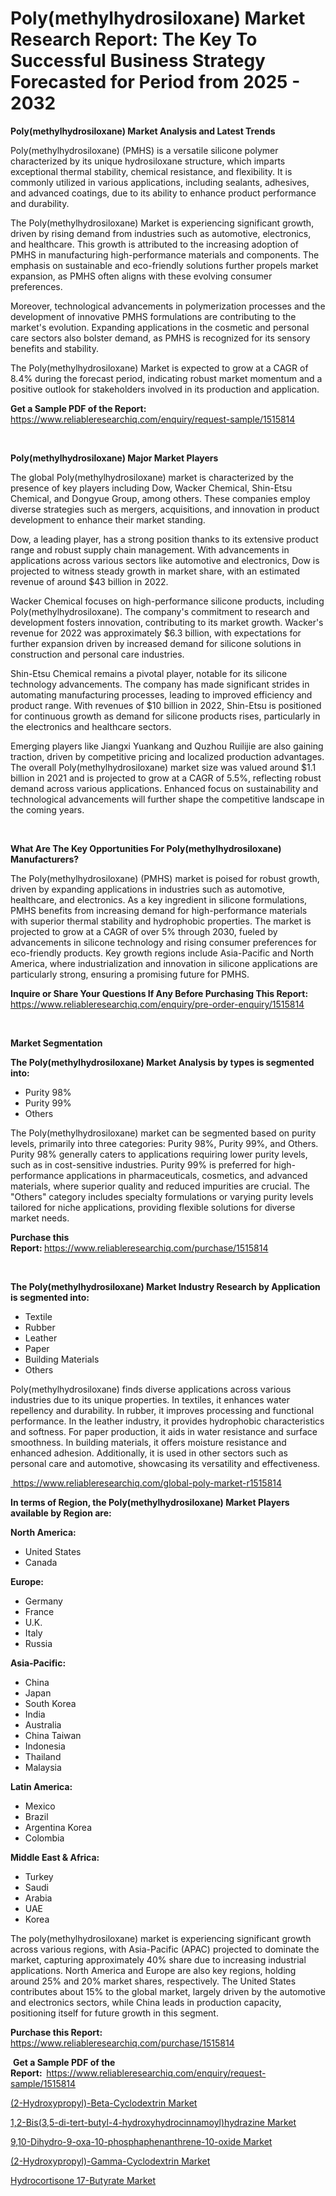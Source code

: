 <p><h1>Poly(methylhydrosiloxane) Market Research Report: The Key To Successful Business Strategy Forecasted for Period from 2025 - 2032</h1></p><p><strong>Poly(methylhydrosiloxane) Market Analysis and Latest Trends</strong></p>
<p><p>Poly(methylhydrosiloxane) (PMHS) is a versatile silicone polymer characterized by its unique hydrosiloxane structure, which imparts exceptional thermal stability, chemical resistance, and flexibility. It is commonly utilized in various applications, including sealants, adhesives, and advanced coatings, due to its ability to enhance product performance and durability.</p><p>The Poly(methylhydrosiloxane) Market is experiencing significant growth, driven by rising demand from industries such as automotive, electronics, and healthcare. This growth is attributed to the increasing adoption of PMHS in manufacturing high-performance materials and components. The emphasis on sustainable and eco-friendly solutions further propels market expansion, as PMHS often aligns with these evolving consumer preferences.</p><p>Moreover, technological advancements in polymerization processes and the development of innovative PMHS formulations are contributing to the market's evolution. Expanding applications in the cosmetic and personal care sectors also bolster demand, as PMHS is recognized for its sensory benefits and stability.</p><p>The Poly(methylhydrosiloxane) Market is expected to grow at a CAGR of 8.4% during the forecast period, indicating robust market momentum and a positive outlook for stakeholders involved in its production and application.</p></p>
<p><strong>Get a Sample PDF of the Report:&nbsp;</strong> <a href="https://www.reliableresearchiq.com/enquiry/request-sample/1515814?utm_campaign=1137&utm_medium=2&utm_source=Github&utm_content=ia&utm_term=29032025&utm_id=polymethylhydrosiloxane">https://www.reliableresearchiq.com/enquiry/request-sample/1515814</a></p>
<p>&nbsp;</p>
<p><strong>Poly(methylhydrosiloxane) Major Market Players</strong></p>
<p><p>The global Poly(methylhydrosiloxane) market is characterized by the presence of key players including Dow, Wacker Chemical, Shin-Etsu Chemical, and Dongyue Group, among others. These companies employ diverse strategies such as mergers, acquisitions, and innovation in product development to enhance their market standing. </p><p>Dow, a leading player, has a strong position thanks to its extensive product range and robust supply chain management. With advancements in applications across various sectors like automotive and electronics, Dow is projected to witness steady growth in market share, with an estimated revenue of around $43 billion in 2022.</p><p>Wacker Chemical focuses on high-performance silicone products, including Poly(methylhydrosiloxane). The company's commitment to research and development fosters innovation, contributing to its market growth. Wacker's revenue for 2022 was approximately $6.3 billion, with expectations for further expansion driven by increased demand for silicone solutions in construction and personal care industries.</p><p>Shin-Etsu Chemical remains a pivotal player, notable for its silicone technology advancements. The company has made significant strides in automating manufacturing processes, leading to improved efficiency and product range. With revenues of $10 billion in 2022, Shin-Etsu is positioned for continuous growth as demand for silicone products rises, particularly in the electronics and healthcare sectors.</p><p>Emerging players like Jiangxi Yuankang and Quzhou Ruilijie are also gaining traction, driven by competitive pricing and localized production advantages. The overall Poly(methylhydrosiloxane) market size was valued around $1.1 billion in 2021 and is projected to grow at a CAGR of 5.5%, reflecting robust demand across various applications. Enhanced focus on sustainability and technological advancements will further shape the competitive landscape in the coming years.</p></p>
<p>&nbsp;</p>
<p><strong>What Are The Key Opportunities For Poly(methylhydrosiloxane) Manufacturers?</strong></p>
<p><p>The Poly(methylhydrosiloxane) (PMHS) market is poised for robust growth, driven by expanding applications in industries such as automotive, healthcare, and electronics. As a key ingredient in silicone formulations, PMHS benefits from increasing demand for high-performance materials with superior thermal stability and hydrophobic properties. The market is projected to grow at a CAGR of over 5% through 2030, fueled by advancements in silicone technology and rising consumer preferences for eco-friendly products. Key growth regions include Asia-Pacific and North America, where industrialization and innovation in silicone applications are particularly strong, ensuring a promising future for PMHS.</p></p>
<p><strong>Inquire or Share Your Questions If Any Before Purchasing This Report:</strong> <a href="https://www.reliableresearchiq.com/enquiry/pre-order-enquiry/1515814?utm_campaign=1137&utm_medium=2&utm_source=Github&utm_content=ia&utm_term=29032025&utm_id=polymethylhydrosiloxane">https://www.reliableresearchiq.com/enquiry/pre-order-enquiry/1515814</a></p>
<p>&nbsp;</p>
<p><strong>Market Segmentation</strong></p>
<p><strong>The Poly(methylhydrosiloxane) Market Analysis by types is segmented into:</strong></p>
<p><ul><li>Purity 98%</li><li>Purity 99%</li><li>Others</li></ul></p>
<p><p>The Poly(methylhydrosiloxane) market can be segmented based on purity levels, primarily into three categories: Purity 98%, Purity 99%, and Others. Purity 98% generally caters to applications requiring lower purity levels, such as in cost-sensitive industries. Purity 99% is preferred for high-performance applications in pharmaceuticals, cosmetics, and advanced materials, where superior quality and reduced impurities are crucial. The "Others" category includes specialty formulations or varying purity levels tailored for niche applications, providing flexible solutions for diverse market needs.</p></p>
<p><strong>Purchase this Report:&nbsp;</strong><a href="https://www.reliableresearchiq.com/purchase/1515814?utm_campaign=1137&utm_medium=2&utm_source=Github&utm_content=ia&utm_term=29032025&utm_id=polymethylhydrosiloxane">https://www.reliableresearchiq.com/purchase/1515814</a></p>
<p>&nbsp;</p>
<p><strong>The Poly(methylhydrosiloxane) Market Industry Research by Application is segmented into:</strong></p>
<p><ul><li>Textile</li><li>Rubber</li><li>Leather</li><li>Paper</li><li>Building Materials</li><li>Others</li></ul></p>
<p><p>Poly(methylhydrosiloxane) finds diverse applications across various industries due to its unique properties. In textiles, it enhances water repellency and durability. In rubber, it improves processing and functional performance. In the leather industry, it provides hydrophobic characteristics and softness. For paper production, it aids in water resistance and surface smoothness. In building materials, it offers moisture resistance and enhanced adhesion. Additionally, it is used in other sectors such as personal care and automotive, showcasing its versatility and effectiveness.</p></p>
<p><a href="https://www.reliableresearchiq.com/global-poly-market-r1515814?utm_campaign=1137&utm_medium=2&utm_source=Github&utm_content=ia&utm_term=29032025&utm_id=polymethylhydrosiloxane">&nbsp;https://www.reliableresearchiq.com/global-poly-market-r1515814</a></p>
<p><strong>In terms of Region, the Poly(methylhydrosiloxane) Market Players available by Region are:</strong></p>
<p>
    <p> <strong> North America: </strong>
        <ul>
            <li>United States</li>
            <li>Canada</li>
        </ul>
        </p> 
    <p> <strong> Europe: </strong>
        <ul>
            <li>Germany</li>
            <li>France</li>
            <li>U.K.</li>
            <li>Italy</li>
            <li>Russia</li>
        </ul>
        </p> 
    <p> <strong> Asia-Pacific: </strong>
        <ul>
            <li>China</li>
            <li>Japan</li>
            <li>South Korea</li>
            <li>India</li>
            <li>Australia</li>
            <li>China Taiwan</li>
            <li>Indonesia</li>
            <li>Thailand</li>
            <li>Malaysia</li>
        </ul>
        </p> 
    <p> <strong> Latin America: </strong>
        <ul>
            <li>Mexico</li>
            <li>Brazil</li>
            <li>Argentina Korea</li>
            <li>Colombia</li>
        </ul>
        </p> 
    <p> <strong> Middle East & Africa: </strong>
        <ul>
            <li>Turkey</li>
            <li>Saudi</li>
            <li>Arabia</li>
            <li>UAE</li>
            <li>Korea</li>
        </ul>
    </p>
    </p>
<p><p>The poly(methylhydrosiloxane) market is experiencing significant growth across various regions, with Asia-Pacific (APAC) projected to dominate the market, capturing approximately 40% share due to increasing industrial applications. North America and Europe are also key regions, holding around 25% and 20% market shares, respectively. The United States contributes about 15% to the global market, largely driven by the automotive and electronics sectors, while China leads in production capacity, positioning itself for future growth in this segment.</p></p>
<p><strong>Purchase this Report: </strong><a href="https://www.reliableresearchiq.com/purchase/1515814?utm_campaign=1137&utm_medium=2&utm_source=Github&utm_content=ia&utm_term=29032025&utm_id=polymethylhydrosiloxane">https://www.reliableresearchiq.com/purchase/1515814</a></p>
<p>&nbsp;<strong>Get a Sample PDF of the Report:&nbsp;&nbsp;</strong><a href="https://www.reliableresearchiq.com/enquiry/request-sample/1515814?utm_campaign=1137&utm_medium=2&utm_source=Github&utm_content=ia&utm_term=29032025&utm_id=polymethylhydrosiloxane">https://www.reliableresearchiq.com/enquiry/request-sample/1515814</a></p>
<p><strong></strong></p>
<p><p><a href="https://github.com/omemaeuseda/Market-Research-Report-List-1/blob/main/2-hydroxypropyl-beta-cyclodextrin-market.md?utm_campaign=1137&utm_medium=2&utm_source=Github&utm_content=ia&utm_term=29032025&utm_id=polymethylhydrosiloxane">(2-Hydroxypropyl)-Beta-Cyclodextrin Market</a></p><p><a href="https://github.com/cevzarvargem/Market-Research-Report-List-1/blob/main/12-bis35-di-tert-butyl-4-hydroxyhydrocinnamoylhydrazine-market.md?utm_campaign=1137&utm_medium=2&utm_source=Github&utm_content=ia&utm_term=29032025&utm_id=polymethylhydrosiloxane">1,2-Bis(3,5-di-tert-butyl-4-hydroxyhydrocinnamoyl)hydrazine Market</a></p><p><a href="https://github.com/navodfetiya/Market-Research-Report-List-1/blob/main/910-dihydro-9-oxa-10-phosphaphenanthrene-10-oxide-market.md?utm_campaign=1137&utm_medium=2&utm_source=Github&utm_content=ia&utm_term=29032025&utm_id=polymethylhydrosiloxane">9,10-Dihydro-9-oxa-10-phosphaphenanthrene-10-oxide Market</a></p><p><a href="https://github.com/doganaqev/Market-Research-Report-List-1/blob/main/2-hydroxypropyl-gamma-cyclodextrin-market.md?utm_campaign=1137&utm_medium=2&utm_source=Github&utm_content=ia&utm_term=29032025&utm_id=polymethylhydrosiloxane">(2-Hydroxypropyl)-Gamma-Cyclodextrin Market</a></p><p><a href="https://github.com/yenagmah/Market-Research-Report-List-1/blob/main/hydrocortisone-17-butyrate-market.md?utm_campaign=1137&utm_medium=2&utm_source=Github&utm_content=ia&utm_term=29032025&utm_id=polymethylhydrosiloxane">Hydrocortisone 17-Butyrate Market</a></p></p>
